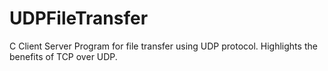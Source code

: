 # UDPFileTransfer
C Client Server Program for file transfer using UDP protocol. Highlights the benefits of TCP over UDP.
